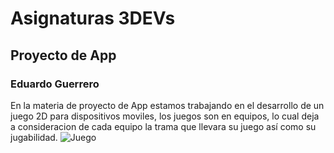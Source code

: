 # Asignaturas 3DEVs
## Proyecto de App
### Eduardo Guerrero

En la materia de proyecto de App estamos trabajando en el desarrollo de un juego 2D para dispositivos moviles, los juegos son en equipos, lo cual deja a consideracion de cada equipo la trama que llevara su juego así como su jugabilidad.
![Juego](https://celcliptipsprod.s3-ap-northeast-1.amazonaws.com/tips_article_body/637b/472345/7f2df69be9b1003ef3550b8f82c87d20)